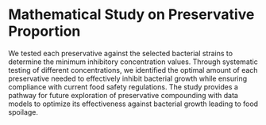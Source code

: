 # Mathematical Study on Preservative Proportion

We tested each preservative against the selected bacterial strains to determine the minimum inhibitory concentration values. Through systematic testing of different concentrations, we identified the optimal amount of each preservative needed to effectively inhibit bacterial growth while ensuring compliance with current food safety regulations.  The study provides a pathway for future exploration of preservative compounding with data models to optimize its effectiveness against bacterial growth leading to food spoilage.

